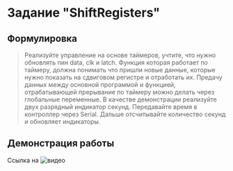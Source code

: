 # Задание "ShiftRegisters"

## Формулировка

> Реализуйте управление на основе таймеров, учтите, что нужно обновлять пин data, clk и latch. Функция которая работает по таймеру, должна понимать что пришли новые данные, которые нужно показать на сдвиговом регистре и отработать их. Предачу данных между основной программой и функцией, отрабатывающей прерывание по таймеру можно делать через глобальные переменные.
В качестве демонстрации реализуйте двух разрядный индикатор секунд. Передавайте время в контроллер через Serial. Дальше отсчитывайте количество секунд и обновляет индикаторы.

## Демонстрация работы

Ссылка на ![видео]()